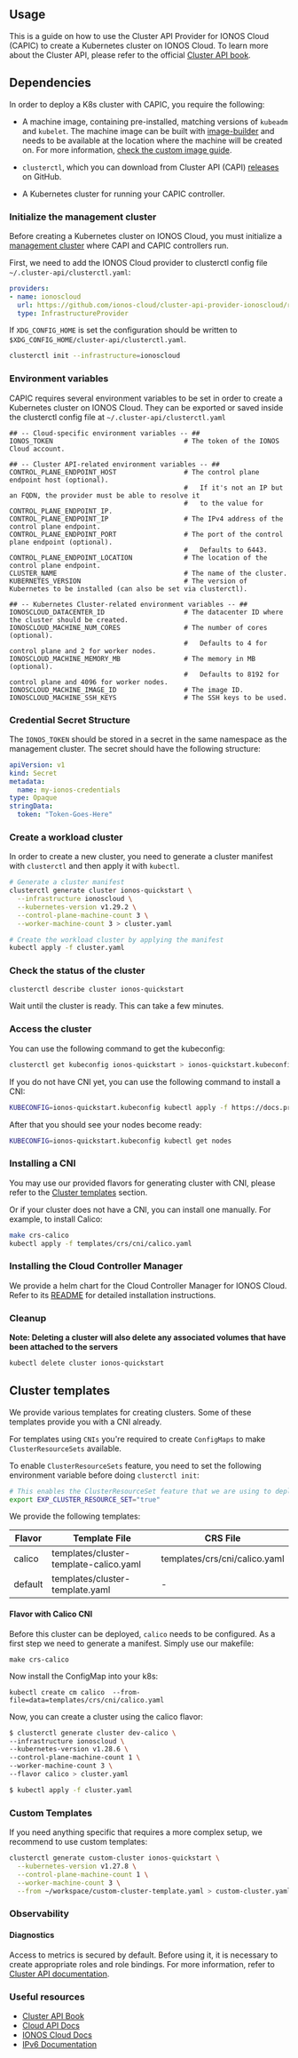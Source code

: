 ## Usage

This is a guide on how to use the Cluster API Provider for IONOS Cloud (CAPIC) to create a Kubernetes cluster 
on IONOS Cloud. To learn more about the Cluster API, please refer 
to the official [Cluster API book](https://cluster-api.sigs.k8s.io/).

## Dependencies

In order to deploy a K8s cluster with CAPIC, you require the following:

* A machine image, containing pre-installed, matching versions of `kubeadm` and `kubelet`. The machine image can be built with [image-builder](https://github.com/kubernetes-sigs/image-builder) and needs to be available at the
location where the machine will be created on. For more information, [check the custom image guide](custom-image.md).

* `clusterctl`, which you can download from Cluster API (CAPI) [releases](https://github.com/kubernetes-sigs/cluster-api/releases) on GitHub.

* A Kubernetes cluster for running your CAPIC controller.

### Initialize the management cluster

Before creating a Kubernetes cluster on IONOS Cloud, you must initialize a
[management cluster](https://cluster-api.sigs.k8s.io/user/concepts#management-cluster) where CAPI and CAPIC controllers run.

First, we need to add the IONOS Cloud provider to clusterctl config file `~/.cluster-api/clusterctl.yaml`:

```yaml
providers:
- name: ionoscloud
  url: https://github.com/ionos-cloud/cluster-api-provider-ionoscloud/releases/latest/infrastructure-components.yaml
  type: InfrastructureProvider
```

If `XDG_CONFIG_HOME` is set the configuration should be written to `$XDG_CONFIG_HOME/cluster-api/clusterctl.yaml`.

```sh
clusterctl init --infrastructure=ionoscloud
```

### Environment variables

CAPIC requires several environment variables to be set in order to create a Kubernetes cluster on IONOS Cloud.
 They can be exported or saved inside the clusterctl config file at `~/.cluster-api/clusterctl.yaml`

```env
## -- Cloud-specific environment variables -- ##
IONOS_TOKEN                                 # The token of the IONOS Cloud account.

## -- Cluster API-related environment variables -- ##
CONTROL_PLANE_ENDPOINT_HOST                 # The control plane endpoint host (optional).
                                            #   If it's not an IP but an FQDN, the provider must be able to resolve it
                                            #   to the value for CONTROL_PLANE_ENDPOINT_IP.
CONTROL_PLANE_ENDPOINT_IP                   # The IPv4 address of the control plane endpoint.
CONTROL_PLANE_ENDPOINT_PORT                 # The port of the control plane endpoint (optional).
                                            #   Defaults to 6443.
CONTROL_PLANE_ENDPOINT_LOCATION             # The location of the control plane endpoint.
CLUSTER_NAME                                # The name of the cluster.
KUBERNETES_VERSION                          # The version of Kubernetes to be installed (can also be set via clusterctl).

## -- Kubernetes Cluster-related environment variables -- ##
IONOSCLOUD_DATACENTER_ID                    # The datacenter ID where the cluster should be created.
IONOSCLOUD_MACHINE_NUM_CORES                # The number of cores (optional).
                                            #   Defaults to 4 for control plane and 2 for worker nodes.
IONOSCLOUD_MACHINE_MEMORY_MB                # The memory in MB (optional).
                                            #   Defaults to 8192 for control plane and 4096 for worker nodes.
IONOSCLOUD_MACHINE_IMAGE_ID                 # The image ID.
IONOSCLOUD_MACHINE_SSH_KEYS                 # The SSH keys to be used.
```

### Credential Secret Structure

The `IONOS_TOKEN` should be stored in a secret in the same namespace as the management cluster. 
The secret should have the following structure:

```yaml
apiVersion: v1
kind: Secret
metadata:
  name: my-ionos-credentials
type: Opaque
stringData:
  token: "Token-Goes-Here"
```

### Create a workload cluster

In order to create a new cluster, you need to generate a cluster manifest with `clusterctl` and then apply it with `kubectl`.

```sh
# Generate a cluster manifest
clusterctl generate cluster ionos-quickstart \
  --infrastructure ionoscloud \
  --kubernetes-version v1.29.2 \
  --control-plane-machine-count 3 \
  --worker-machine-count 3 > cluster.yaml

# Create the workload cluster by applying the manifest
kubectl apply -f cluster.yaml
```

### Check the status of the cluster

```sh 
clusterctl describe cluster ionos-quickstart
```

Wait until the cluster is ready. This can take a few minutes.

### Access the cluster

You can use the following command to get the kubeconfig:

```sh
clusterctl get kubeconfig ionos-quickstart > ionos-quickstart.kubeconfig
```

If you do not have CNI yet, you can use the following command to install a CNI:

```sh
KUBECONFIG=ionos-quickstart.kubeconfig kubectl apply -f https://docs.projectcalico.org/manifests/calico.yaml
```
After that you should see your nodes become ready:

```sh
KUBECONFIG=ionos-quickstart.kubeconfig kubectl get nodes
```

### Installing a CNI

You may use our provided flavors for generating cluster with CNI, please refer to the [Cluster templates](#cluster-templates) section.

Or if your cluster does not have a CNI, you can install one manually. For example, to install Calico:

```sh
make crs-calico
kubectl apply -f templates/crs/cni/calico.yaml
```

### Installing the Cloud Controller Manager

We provide a helm chart for the Cloud Controller Manager for IONOS Cloud.
Refer to its [README](https://github.com/ionos-cloud/cloud-provider-ionoscloud/tree/main/charts/ionoscloud-cloud-controller-manager/README.md)
for detailed installation instructions.

### Cleanup

**Note: Deleting a cluster will also delete any associated volumes that have been attached to the servers**

```sh
kubectl delete cluster ionos-quickstart
```

## Cluster templates

We provide various templates for creating clusters. Some of these templates provide you with a CNI already.

For templates using `CNIs` you're required to create `ConfigMaps` to make `ClusterResourceSets` available.

To enable `ClusterResourceSets` feature,
you need to set the following environment variable before doing `clusterctl init`:

```bash
# This enables the ClusterResourceSet feature that we are using to deploy CNI
export EXP_CLUSTER_RESOURCE_SET="true"
```

We provide the following templates:

| Flavor         | Template File                          | CRS File                      |
|----------------|----------------------------------------|-------------------------------|
| calico         | templates/cluster-template-calico.yaml | templates/crs/cni/calico.yaml |
| default        | templates/cluster-template.yaml        | -                             |


#### Flavor with Calico CNI
Before this cluster can be deployed, `calico` needs to be configured. As a first step we
need to generate a manifest. Simply use our makefile:

```
make crs-calico

```
Now install the ConfigMap into your k8s:

```
kubectl create cm calico  --from-file=data=templates/crs/cni/calico.yaml
```

Now, you can create a cluster using the calico flavor:

```bash
$ clusterctl generate cluster dev-calico \
--infrastructure ionoscloud \
--kubernetes-version v1.28.6 \
--control-plane-machine-count 1 \
--worker-machine-count 3 \
--flavor calico > cluster.yaml

$ kubectl apply -f cluster.yaml
```

### Custom Templates

If you need anything specific that requires a more complex setup, we recommend to use custom templates:

```sh
clusterctl generate custom-cluster ionos-quickstart \
  --kubernetes-version v1.27.8 \
  --control-plane-machine-count 1 \
  --worker-machine-count 3 \
  --from ~/workspace/custom-cluster-template.yaml > custom-cluster.yaml
```

### Observability

#### Diagnostics

Access to metrics is secured by default. Before using it, it is necessary to create appropriate roles and role bindings.
For more information, refer to [Cluster API documentation](https://main.cluster-api.sigs.k8s.io/tasks/diagnostics).

### Useful resources

* [Cluster API Book](https://cluster-api.sigs.k8s.io/)
* [Cloud API Docs](https://api.ionos.com/docs/cloud/v6/)
* [IONOS Cloud Docs](https://docs.ionos.com/cloud)
* [IPv6 Documentation](https://docs.ionos.com/cloud/network-services/ipv6)
